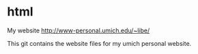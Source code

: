 # html
My website  http://www-personal.umich.edu/~libe/

This git contains the website files for my umich personal website.

